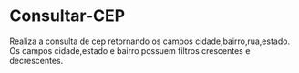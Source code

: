 # Consultar-CEP
Realiza a consulta de cep retornando os campos cidade,bairro,rua,estado. Os campos cidade,estado e bairro possuem filtros crescentes e decrescentes.
